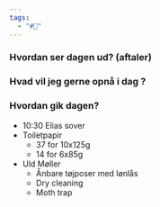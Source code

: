 ```yaml
---
tags:
  - "#📅"
---
```

### Hvordan ser dagen ud? (aftaler)


### Hvad vil jeg gerne opnå i dag ?


### Hvordan gik dagen?
- 10:30 Elias sover 
- Toiletpapir 
	- 37 for 10x125g
	- 14 for 6x85g
- Uld Møller 
	- Ånbare tøjposer med lønlås
	- Dry cleaning 
	- Moth trap